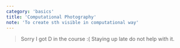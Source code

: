 ```yaml
---
category: 'basics'
title: 'Computational Photography'
note: 'To create sth visible in computational way'
---
```


> Sorry I got D in the course :( Staying up late do not help with it.